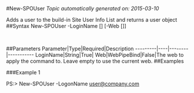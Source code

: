 #New-SPOUser
*Topic automatically generated on: 2015-03-10*

Adds a user to the build-in Site User Info List and returns a user object
##Syntax
    New-SPOUser -LoginName [<String>] [-Web [<WebPipeBind>]]

&nbsp;

##Parameters
Parameter|Type|Required|Description
---------|----|--------|-----------
LoginName|String|True|
Web|WebPipeBind|False|The web to apply the command to. Leave empty to use the current web.
##Examples

###Example 1
    
PS:> New-SPOUser -LogonName user@company.com


